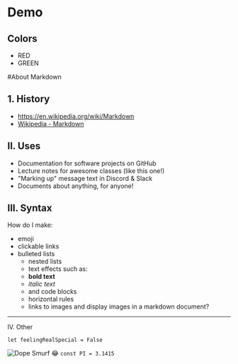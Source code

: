 # Demo

## Colors
 - RED
 - GREEN


#About Markdown

## 1. History
 - https://en.wikipedia.org/wiki/Markdown
 - [Wikipedia - Markdown](https://en.wikipedia.org/wiki/Markdown)

## II. Uses
 - Documentation for software projects on GitHub
 - Lecture notes for awesome classes (like this one!)
 - "Marking up" message text in Discord & Slack
 - Documents about anything, for anyone!

## III. Syntax
How do I make:
 - emoji
 - clickable links
 - bulleted lists
     - nested lists
     - text effects such as:
      - **bold text**
     - *italic text*
     - and code blocks
     - horizontal rules
     - links to images
and display images in a markdown document?

---

IV. Other

```
let feelingRealSpecial = False

```
![Dope Smurf](https://vignette.wikia.nocookie.net/smurfs/images/0/0d/Dopey4.JPG/revision/latest/scale-to-width-down/240?cb=20180929070848)
:joy:
`const PI = 3.1415`
